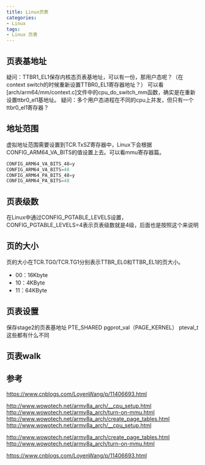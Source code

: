 ```yaml
---
title: Linux页表
categories: 
- Linux
tags:
- Linux 页表
---
```


## 页表基地址
疑问：TTBR1_EL1保存内核态页表基地址，可以有一份，那用户态呢？（在context switch的时候重新设置TTBR0_EL1寄存器地址？）
可以看[arch/arm64/mm/context.c]文件中的cpu_do_switch_mm函数，确实是在重新设置ttbr0_el1基地址。
疑问：多个用户态进程在不同的cpu上并发，但只有一个ttbr0_el1寄存器？

## 地址范围
虚拟地址范围需要设置到TCR.TxSZ寄存器中，Linux下会根据CONFIG_ARM64_VA_BITS的值设置上去。可以看mmu寄存器篇。
```c
CONFIG_ARM64_VA_BITS_48=y
CONFIG_ARM64_VA_BITS=48
CONFIG_ARM64_PA_BITS_48=y
CONFIG_ARM64_PA_BITS=48
```

## 页表级数
在Linux中通过CONFIG_PGTABLE_LEVELS设置，CONFIG_PGTABLE_LEVELS=4表示页表级数就是4级，后面也是按照这个来说明

## 页的大小
页的大小在TCR.TG0/TCR.TG1分别表示TTBR_EL0和TTBR_EL1的页大小。
- 00：16Kbyte
- 10：4KByte
- 11：64KByte

## 页表设置

保存stage2的页表基地址
PTE_SHARED
pgprot_val（PAGE_KERNEL）
pteval_t
这些都有什么不同

## 页表walk

## 参考

https://www.cnblogs.com/LoyenWang/p/11406693.html

http://www.wowotech.net/armv8a_arch/__cpu_setup.html
http://www.wowotech.net/armv8a_arch/turn-on-mmu.html
http://www.wowotech.net/armv8a_arch/create_page_tables.html
http://www.wowotech.net/armv8a_arch/__cpu_setup.html

http://www.wowotech.net/armv8a_arch/create_page_tables.html
http://www.wowotech.net/armv8a_arch/turn-on-mmu.html

https://www.cnblogs.com/LoyenWang/p/11406693.html
